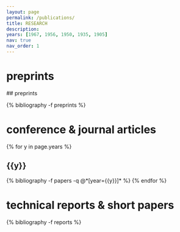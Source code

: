 ```yaml
---
layout: page
permalink: /publications/
title: RESEARCH
description: 
years: [1967, 1956, 1950, 1935, 1905]
nav: true
nav_order: 1
---
```

<!-- _pages/publications.md -->

<div class="publications">

<h1>preprints</h1>
## preprints
  
{% bibliography -f preprints %}

<h1>conference &amp; journal articles</h1>

{% for y in page.years %}
  <h2 class="year">{{y}}</h2>
  {% bibliography -f papers -q @*[year={{y}}]* %}
{% endfor %}

<h1>technical reports &amp; short papers</h1>

{% bibliography -f reports %}

</div>
